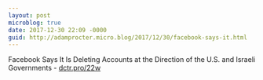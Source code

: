 ```yaml
---
layout: post
microblog: true
date: 2017-12-30 22:09 -0000
guid: http://adamprocter.micro.blog/2017/12/30/facebook-says-it.html
---
```

Facebook Says It Is Deleting Accounts at the Direction of the U.S. and Israeli Governments - [dctr.pro/22w](http://dctr.pro/22w)
